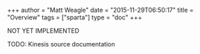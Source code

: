+++
author = "Matt Weagle"
date = "2015-11-29T06:50:17"
title = "Overview"
tags = ["sparta"]
type = "doc"
+++

<span class="label label-warning">NOT YET IMPLEMENTED</span>


TODO: Kinesis source documentation
